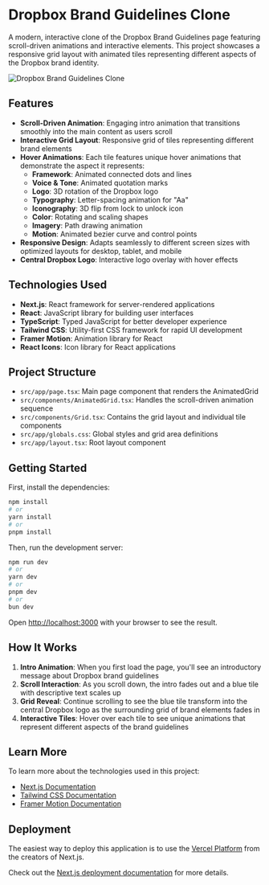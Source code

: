 # Dropbox Brand Guidelines Clone

A modern, interactive clone of the Dropbox Brand Guidelines page featuring scroll-driven animations and interactive elements. This project showcases a responsive grid layout with animated tiles representing different aspects of the Dropbox brand identity.

![Dropbox Brand Guidelines Clone](https://brand.dropbox.com/static/images/logo-dropbox-glyph-blue.svg)

## Features

- **Scroll-Driven Animation**: Engaging intro animation that transitions smoothly into the main content as users scroll
- **Interactive Grid Layout**: Responsive grid of tiles representing different brand elements
- **Hover Animations**: Each tile features unique hover animations that demonstrate the aspect it represents:
  - **Framework**: Animated connected dots and lines
  - **Voice & Tone**: Animated quotation marks
  - **Logo**: 3D rotation of the Dropbox logo
  - **Typography**: Letter-spacing animation for "Aa"
  - **Iconography**: 3D flip from lock to unlock icon
  - **Color**: Rotating and scaling shapes
  - **Imagery**: Path drawing animation
  - **Motion**: Animated bezier curve and control points
- **Responsive Design**: Adapts seamlessly to different screen sizes with optimized layouts for desktop, tablet, and mobile
- **Central Dropbox Logo**: Interactive logo overlay with hover effects

## Technologies Used

- **Next.js**: React framework for server-rendered applications
- **React**: JavaScript library for building user interfaces
- **TypeScript**: Typed JavaScript for better developer experience
- **Tailwind CSS**: Utility-first CSS framework for rapid UI development
- **Framer Motion**: Animation library for React
- **React Icons**: Icon library for React applications

## Project Structure

- `src/app/page.tsx`: Main page component that renders the AnimatedGrid
- `src/components/AnimatedGrid.tsx`: Handles the scroll-driven animation sequence
- `src/components/Grid.tsx`: Contains the grid layout and individual tile components
- `src/app/globals.css`: Global styles and grid area definitions
- `src/app/layout.tsx`: Root layout component

## Getting Started

First, install the dependencies:

```bash
npm install
# or
yarn install
# or
pnpm install
```

Then, run the development server:

```bash
npm run dev
# or
yarn dev
# or
pnpm dev
# or
bun dev
```

Open [http://localhost:3000](http://localhost:3000) with your browser to see the result.

## How It Works

1. **Intro Animation**: When you first load the page, you'll see an introductory message about Dropbox brand guidelines
2. **Scroll Interaction**: As you scroll down, the intro fades out and a blue tile with descriptive text scales up
3. **Grid Reveal**: Continue scrolling to see the blue tile transform into the central Dropbox logo as the surrounding grid of brand elements fades in
4. **Interactive Tiles**: Hover over each tile to see unique animations that represent different aspects of the brand guidelines

## Learn More

To learn more about the technologies used in this project:

- [Next.js Documentation](https://nextjs.org/docs)
- [Tailwind CSS Documentation](https://tailwindcss.com/docs)
- [Framer Motion Documentation](https://www.framer.com/motion/)

## Deployment

The easiest way to deploy this application is to use the [Vercel Platform](https://vercel.com/new) from the creators of Next.js.

Check out the [Next.js deployment documentation](https://nextjs.org/docs/app/building-your-application/deploying) for more details.
